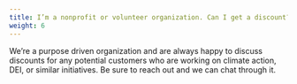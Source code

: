 ```yaml
---
title: I’m a nonprofit or volunteer organization. Can I get a discount?
weight: 6
---
```


We’re a purpose driven organization and are always happy to discuss discounts for any potential customers who are working on climate action, DEI, or similar initiatives. Be sure to reach out and we can chat through it.
